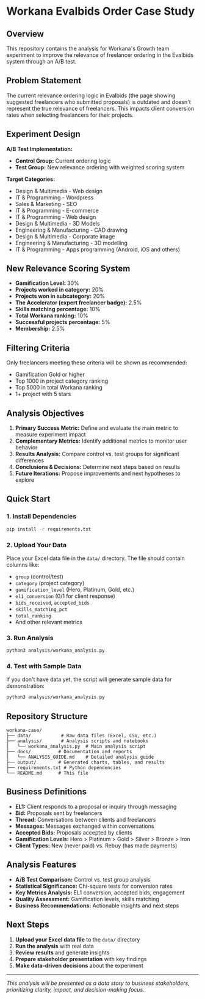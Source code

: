 # Workana Evalbids Order Case Study

## Overview
This repository contains the analysis for Workana's Growth team experiment to improve the relevance of freelancer ordering in the Evalbids system through an A/B test.

## Problem Statement
The current relevance ordering logic in Evalbids (the page showing suggested freelancers who submitted proposals) is outdated and doesn't represent the true relevance of freelancers. This impacts client conversion rates when selecting freelancers for their projects.

## Experiment Design
**A/B Test Implementation:**
- **Control Group:** Current ordering logic
- **Test Group:** New relevance ordering with weighted scoring system

**Target Categories:**
- Design & Multimedia - Web design
- IT & Programming - Wordpress
- Sales & Marketing - SEO
- IT & Programming - E-commerce
- IT & Programming - Web design
- Design & Multimedia - 3D Models
- Engineering & Manufacturing - CAD drawing
- Design & Multimedia - Corporate image
- Engineering & Manufacturing - 3D modelling
- IT & Programming - Apps programming (Android, iOS and others)

## New Relevance Scoring System
- **Gamification Level:** 30%
- **Projects worked in category:** 20%
- **Projects won in subcategory:** 20%
- **The Accelerator (expert freelancer badge):** 2.5%
- **Skills matching percentage:** 10%
- **Total Workana ranking:** 10%
- **Successful projects percentage:** 5%
- **Membership:** 2.5%

## Filtering Criteria
Only freelancers meeting these criteria will be shown as recommended:
- Gamification Gold or higher
- Top 1000 in project category ranking
- Top 5000 in total Workana ranking
- 1+ project with 5 stars

## Analysis Objectives
1. **Primary Success Metric:** Define and evaluate the main metric to measure experiment impact
2. **Complementary Metrics:** Identify additional metrics to monitor user behavior
3. **Results Analysis:** Compare control vs. test groups for significant differences
4. **Conclusions & Decisions:** Determine next steps based on results
5. **Future Iterations:** Propose improvements and next hypotheses to explore

## Quick Start

### 1. Install Dependencies
```bash
pip install -r requirements.txt
```

### 2. Upload Your Data
Place your Excel data file in the `data/` directory. The file should contain columns like:
- `group` (control/test)
- `category` (project category)
- `gamification_level` (Hero, Platinum, Gold, etc.)
- `el1_conversion` (0/1 for client response)
- `bids_received`, `accepted_bids`
- `skills_matching_pct`
- `total_ranking`
- And other relevant metrics

### 3. Run Analysis
```bash
python3 analysis/workana_analysis.py
```

### 4. Test with Sample Data
If you don't have data yet, the script will generate sample data for demonstration:
```bash
python3 analysis/workana_analysis.py
```

## Repository Structure
```
workana-case/
├── data/           # Raw data files (Excel, CSV, etc.)
├── analysis/       # Analysis scripts and notebooks
│   └── workana_analysis.py  # Main analysis script
├── docs/          # Documentation and reports
│   └── ANALYSIS_GUIDE.md    # Detailed analysis guide
├── output/        # Generated charts, tables, and results
├── requirements.txt # Python dependencies
└── README.md      # This file
```

## Business Definitions
- **EL1:** Client responds to a proposal or inquiry through messaging
- **Bid:** Proposals sent by freelancers
- **Thread:** Conversations between clients and freelancers
- **Messages:** Messages exchanged within conversations
- **Accepted Bids:** Proposals accepted by clients
- **Gamification Levels:** Hero > Platinum > Gold > Silver > Bronze > Iron
- **Client Types:** New (never paid) vs. Rebuy (has made payments)

## Analysis Features
- **A/B Test Comparison:** Control vs. test group analysis
- **Statistical Significance:** Chi-square tests for conversion rates
- **Key Metrics Analysis:** EL1 conversion, accepted bids, engagement
- **Quality Assessment:** Gamification levels, skills matching
- **Business Recommendations:** Actionable insights and next steps

## Next Steps
1. **Upload your Excel data file** to the `data/` directory
2. **Run the analysis** with real data
3. **Review results** and generate insights
4. **Prepare stakeholder presentation** with key findings
5. **Make data-driven decisions** about the experiment

---
*This analysis will be presented as a data story to business stakeholders, prioritizing clarity, impact, and decision-making focus.*
